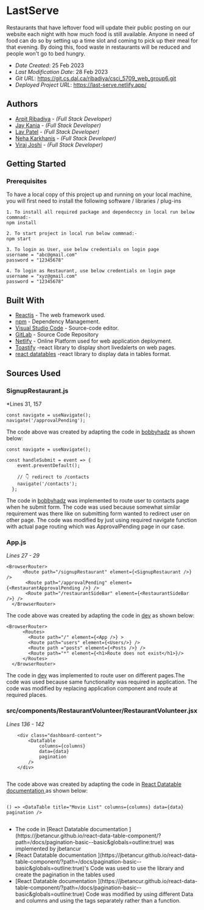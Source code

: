 
# LastServe

Restaurants that have leftover food will update their public posting on our website each night with how much food is still available. Anyone in need of food can do so by setting up a time slot and coming to pick up their meal for that evening. By doing this, food waste in restaurants will be reduced and people won't go to bed hungry.

* *Date Created*: 25 Feb 2023
* *Last Modification Date*: 28 Feb 2023
* *Git URL*: https://git.cs.dal.ca/ribadiya/csci_5709_web_group6.git
* *Deployed Project URL*: https://last-serve.netlify.app/

## Authors

* [Arpit Ribadiya](ar304626@dal.ca) - *(Full Stack Developer)*
* [Jay Kania](jy440982@dal.ca) - *(Full Stack Developer)*
* [Lav Patel](lv842182@dal.ca) - *(Full Stack Developer)*
* [Neha Karkhanis](nh601176@dal.ca) - *(Full Stack Developer)*
* [Viraj Joshi](viraj.joshi@dal.ca) - *(Full Stack Developer)*


## Getting Started

### Prerequisites

To have a local copy of this project up and running on your local machine, you will first need to install the following software / libraries / plug-ins

```
1. To install all required package and dependecncy in local run below commnad:- 
npm install

2. To start project in local run below commnad:-
npm start

3. To login as User, use below credentials on login page
username = "abc@gmail.com"
password = "12345678"

4. To login as Restaurant, use below credentials on login page
username = "xyz@gmail.com"
password = "12345678"

```

## Built With

* [Reactjs](https://reactjs.org/) - The web framework used.
* [npm](https://www.npmjs.com/) - Dependency Management.
* [Visual Studio Code](https://code.visualstudio.com/) - Source-code editor.
* [GitLab](https://about.gitlab.com/) - Source Code Repository
* [Netlify](https://app.netlify.com/) - Online Platform used for web application deployment.
* [Toastify](https://www.npmjs.com/package/react-toastify) -react library to display short livedalerts on web pages.
* [react datatables](https://react-data-table-component.netlify.app/?path=/story/getting-started-intro--page) -react library to display data in tables format.

## Sources Used

### SignupRestaurant.js

*Lines 31, 157

```
const navigate = useNavigate();
navigate('/approvalPending');

```

The code above was created by adapting the code in [bobbyhadz](https://bobbyhadz.com/blog/react-redirect-after-form-submit) as shown below: 

```
const navigate = useNavigate();

const handleSubmit = event => {
    event.preventDefault();

    // 👇️ redirect to /contacts
    navigate('/contacts');
  };

```

The code in [bobbyhadz](https://bobbyhadz.com/blog/react-redirect-after-form-submit) was implemented to route user to contacts page when he submit form. The code was used because somewhat similar requirement was there like on submitting form wanted to redirect user on other page. The code was modified by just using required navigate function with actual page routing which was ApprovalPending page in our case.



### App.js

*Lines 27 - 29*

```
<BrowserRouter>
      <Route path="/signupRestaurant" element={<SignupRestaurant />} />
       <Route path="/approvalPending" element={<RestaurantApprovalPending />} />
       <Route path="/restaurantSideBar" element={<RestaurantSideBar />} />
  </BrowserRouter>

```

The code above was created by adapting the code in [dev](https://dev.to/emmanuelthecoder/getting-started-with-react-router-19de) as shown below: 

```
<BrowserRouter>
      <Routes>
        <Route path="/" element={<App />} >
        <Route path="users" element={<Users/>} />
        <Route path ="posts" element={<Posts />} />
        <Route path="*" element={<h1>Route does not exist</h1>}/>
      </Routes>
  </BrowserRouter>

```

The code in [dev](https://dev.to/emmanuelthecoder/getting-started-with-react-router-19de) was implemented to route user on different pages.The code was used because same functionality was required in application. The code was modified by replacing application component and route at required places.

### src/components/RestaurantVolunteer/RestaurantVolunteer.jsx

*Lines 136 - 142*

```
    <div class="dashboard-content">
        <DataTable
            columns={columns}
            data={data}
            pagination
        />
    </div>


```

The code above was created by adapting the code in [React Datatable documentation ](https://jbetancur.github.io/react-data-table-component/?path=/docs/pagination-basic--basic&globals=outline:true) as shown below: 

```

() => <DataTable title="Movie List" columns={columns} data={data} pagination />


```

- <!---How---> The code in [React Datatable documentation ](https://jbetancur.github.io/react-data-table-component/?path=/docs/pagination-basic--basic&globals=outline:true) was implemented by jbetancur
- <!---Why---> [React Datatable documentation ](https://jbetancur.github.io/react-data-table-component/?path=/docs/pagination-basic--basic&globals=outline:true)'s Code was used to use the library and create the pagination in the tables used
- <!---How---> [React Datatable documentation ](https://jbetancur.github.io/react-data-table-component/?path=/docs/pagination-basic--basic&globals=outline:true) Code was modified by using different Data and columns and using the tags separately rather than a function.


